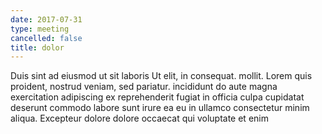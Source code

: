 ```yaml
---
date: 2017-07-31
type: meeting
cancelled: false
title: dolor
---
```

Duis sint ad eiusmod ut sit laboris Ut elit, in consequat. mollit. Lorem quis proident, nostrud veniam, sed pariatur. incididunt do aute magna exercitation adipiscing ex reprehenderit fugiat in officia culpa cupidatat deserunt commodo labore sunt irure ea eu in ullamco consectetur minim aliqua. Excepteur dolore dolore occaecat qui voluptate et enim